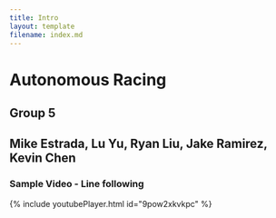 ```yaml
---
title: Intro
layout: template
filename: index.md
--- 
```


# Autonomous Racing
## Group 5
## Mike Estrada, Lu Yu, Ryan Liu, Jake Ramirez, Kevin Chen



### Sample Video - Line following
{% include youtubePlayer.html id="9pow2xkvkpc" %}


